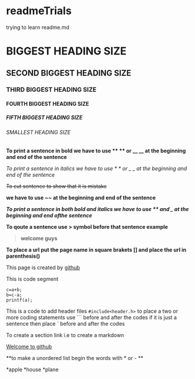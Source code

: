 # readmeTrials
trying to learn readme.md
# BIGGEST HEADING SIZE
## SECOND BIGGEST HEADING SIZE
### THIRD BIGGEST HEADING SIZE
#### FOURTH BIGGEST HEADING SIZE
##### FIFTH BIGGEST HEADING SIZE
###### SMALLEST HEADING SIZE
**To print a sentence in bold we have to use ** ** or __ __ at the beginning and end of the sentence**

*To print a sentence in italics we have to use * * or _ _ at the beginning and end of the sentence*

~~To cut sentence to show that it is mistake~~

**we have to use ~~ at the beginning and end of the sentence**

**_To print a sentence in both bold and italics we have to use ** and _ at the beginning and end ofthe sentence_**

**To qoute a sentence use > symbol before that sentence example**
>**welcome guys**

**To place a url put the page name in square brakets [] and place the url in parenthesis()**

This page is created by [github](https://pages.github.com)


This is  code segment
```
c=a+b;
b=c-a;
printf(a);
```
This is a code to add header files `#include<header.h>`
to place a two or more coding statements use ``` before and after the codes
if it is just a sentence then place ` before and after the codes

To create a section link i.e to create a markdown

[Welcome to github](#smallest-heading-size)

**to make a unordered list begin the words with * or - **

*apple
*house
*plane
